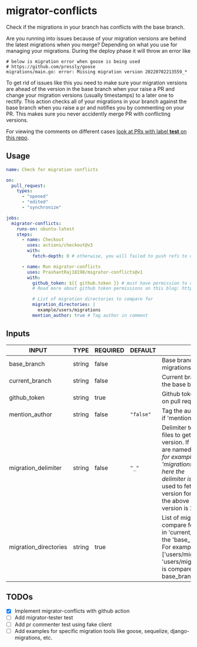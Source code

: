 # migrator-conflicts

Check if the migrations in your branch has conflicts with the base branch.

Are you running into issues because of your migration versions are behind the latest migrations when you merge? Depending on what you use for managing your migrations. During the deploy phase it will throw an error like

```console
# below is migration error when goose is being used
# https://github.com/pressly/goose
migrations/main.go: error: Missing migration version 20220702213559_*
```

To get rid of issues like this you need to make sure your migration versions are ahead of the version in the base branch when your raise a PR and change your migration versions (usually timestamps) to a later one to rectify. This action checks all of your migrations in your branch against the base branch when you raise a pr and notifies you by commenting on your PR. This makes sure you never accidently merge PR with conflicting versions.

For viewing the comments on different cases [look at PRs with label **test** on this repo](https://github.com/PrashantRaj18198/migrator-conflict/pulls?q=is%3Apr+is%3Aopen+label%3Atest).

## Usage

```yaml
name: Check for migration conflicts

on:
  pull_request:
    types:
      - "opened"
      - "edited"
      - "synchronize"

jobs:
  migrator-conflicts:
    runs-on: ubuntu-latest
    steps:
      - name: Checkout
        uses: actions/checkout@v3
        with:
          fetch-depth: 0 # otherwise, you will failed to push refs to dest repo

      - name: Run migrator-conflicts
        uses: PrashantRaj18198/migrator-conflicts@v1
        with:
          github_token: ${{ github.token }} # must have permission to comment on PRs
          # Read more about github token permissions on this blog: https://github.blog/changelog/2021-04-20-github-actions-control-permissions-for-github_token/

          # List of migration directories to compare for
          migration_directories: |
            example/users/migrations
          mention_author: true # Tag author in comment
```

## Inputs

<!-- AUTO-DOC-INPUT:START - Do not remove or modify this section -->

|         INPUT         |  TYPE  | REQUIRED |  DEFAULT  |                                                                                                                                                                            DESCRIPTION                                                                                                                                                                             |
|-----------------------|--------|----------|-----------|--------------------------------------------------------------------------------------------------------------------------------------------------------------------------------------------------------------------------------------------------------------------------------------------------------------------------------------------------------------------|
| base_branch           | string | false    |           | Base branch to compare current<br>migrations against                                                                                                                                                                                                                                                                                                               |
| current_branch        | string | false    |           | Current branch to compare against<br>the base branch                                                                                                                                                                                                                                                                                                               |
| github_token          | string | true     |           | Github token, required to comment<br>on pull requests                                                                                                                                                                                                                                                                                                              |
| mention_author        | string | false    | `"false"` | Tag the author in comment<br>if 'mention_author' is marked 'true'<br>                                                                                                                                                                                                                                                                                              |
| migration_delimiter   | string | false    | `"_"`     | Delimiter to use for the<br>files to get the migration<br>version. If your migrations files<br>are named with '_' delimiter,<br>for example 'migrations/20220702213559_initial_migration.sql' here the<br>delimiter is '_'. Delimiter is<br>used to fetch the migration<br>version for a file. In<br>the above example the migration<br>version is 20220702213559. |
| migration_directories | string | true     |           | List of migration directories to<br>compare for conflicts. Each directory<br>in 'current_branch' is compared against<br>the 'base_branch' for migration conflicts.<br>For example, if migration_directories =<br>['users/migrations', 'orders/migrations'], 'users/migrations' of current_branch<br>is compared against 'users/migrations' of<br>base_branch.      |

<!-- AUTO-DOC-INPUT:END -->

## TODOs

- [x] Implement migrator-conflicts with github action
- [ ] Add migrator-tester test
- [ ] Add pr commenter test using fake client
- [ ] Add examples for specific migration tools like goose, sequelize, django-migrations, etc.
